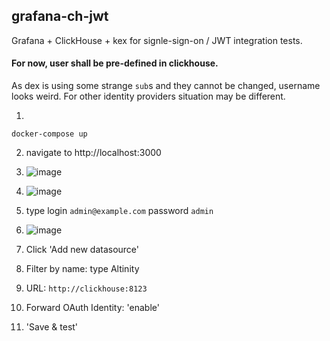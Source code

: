 ## grafana-ch-jwt

Grafana + ClickHouse + kex for signle-sign-on / JWT integration tests. 

#### For now, user shall be pre-defined in clickhouse.

As dex is using some strange `sub`s and they cannot be changed, username looks weird. For other identity providers situation may be different.

1. 

```
docker-compose up
```

2. navigate to http://localhost:3000

3. ![image](https://gist.github.com/user-attachments/assets/6451dd38-f9b8-4bbf-bda4-736628ecff0e)

4. ![image](https://gist.github.com/user-attachments/assets/9afa074a-0a70-429a-a1bf-9e1e4fda3a08)

5. type login `admin@example.com` password `admin`

6. ![image](https://gist.github.com/user-attachments/assets/bf9321e2-9c72-4a23-972c-0b21bea7f75e)

7. Click 'Add new datasource' 

8. Filter by name: type Altinity

9. URL: `http://clickhouse:8123`
10. Forward OAuth Identity: 'enable' 
11. 'Save & test'